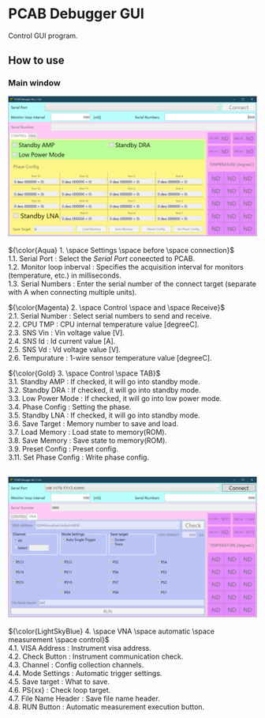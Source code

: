 # PCAB Debugger GUI
Control GUI program.

## How to use

### Main window
<img src="https://github.com/mw-eng/PCAB_Debugger/blob/master/PCAB_Debugger_GUI/assets/UI1.png?raw=true" width="600px"><br>
<br>
${\color{Aqua} 1. \space Settings \space before \space connection}$<br>
1.1.  Serial Port            : Select the *Serial Port* coneected to PCAB.<br>
1.2.  Monitor loop inberval  : Specifies the acquisition interval for monitors (temperature, etc.) in milliseconds.<br>
1.3.  Serial Numbers         : Enter the serial number of the connect target (separate with A when connecting multiple units).<br>

${\color{Magenta} 2. \space Control \space and \space Receive}$<br>
2.1.  Serial Number          : Select serial numbers to send and receive.<br>
2.2.  CPU TMP                : CPU internal temperature value [degreeC].<br>
2.3.  SNS Vin                : Vin voltage value [V].<br>
2.4.  SNS Id                 : Id current value [A].<br>
2.5.  SNS Vd                 : Vd voltage value [V].<br>
2.6.  Tempurature            : 1-wire sensor temperature value [degreeC].<br>

${\color{Gold} 3. \space Control \space TAB}$<br>
3.1.  Standby AMP            : If checked, it will go into standby mode.<br>
3.2.  Standby DRA            : If checked, it will go into standby mode.<br>
3.3.  Low Power Mode         : If checked, it will go into low power mode.<br>
3.4.  Phase Config           : Setting the phase.<br>
3.5.  Standby LNA            : If checked, it will go into standby mode.<br>
3.6.  Save Target            : Memory number to save and load.<br>
3.7.  Load Memory            : Load state to memory(ROM).<br>
3.8.  Save Memory            : Save state to memory(ROM).<br>
3.9.  Preset Config          : Preset config.<br>
3.11. Set Phase Config       : Write phase config.<br>


<br><img src="https://github.com/mw-eng/PCAB_Debugger/blob/master/PCAB_Debugger_GUI/assets/UI2.png?raw=true" width="600px"><br>
<br>
${\color{LightSkyBlue} 4. \space VNA \space automatic \space measurement \space control}$<br>
4.1.  VISA Address	         : Instrument visa address.<br>
4.2.  Check Button	         : Instrument communication check.<br>
4.3.  Channel		         : Config collection channels.<br>
4.4.  Mode Settings	         : Automatic trigger settings.<br>
4.5.  Save target	         : What to save.<br>
4.6.  PS{xx}		         : Check loop target.<br>
4.7.  File Name Header       : Save file name header.<br>
4.8.  RUN Button             : Automatic measurement execution button.<br>
